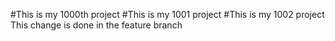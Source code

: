 #This is my 1000th project
#This is my 1001 project
#This is my 1002 project
This change is done in the feature branch